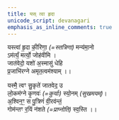 ```yaml
---
title: यस् त्वा हृदा
unicode_script: devanagari
emphasis_as_inline_comments: true
---
```


यस्त्वा॑ हृ॒दा की॒रिणा॒ *(=स्तत्रिणा)* मन्य॑मा॒नो  
ऽम॑र्त्यं॒ मर्त्यो॒ जोह॑वीमि ।  
जात॑वेदो॒ यशो॑ अ॒स्मासु॑ धेहि  
प्र॒जाभि॑रग्ने अमृत॒त्वम॑श्याम् ।।

यस्मै॒ त्वꣳ सु॒कृते॑ जातवेद॒ उ  
लो॒कम॑ग्ने कृ॒णवः॑ *(=कुर्याः)* स्यो॒नम् *(सुखमयम्)*।  
अ॒श्विन॒ꣳ॒ स पु॒त्रिणं॑ वी॒रव॑न्तं॒  
गोम॑न्तꣳ र॒यिं न॑शते *(=प्राप्नोति)* स्व॒स्ति ।।
